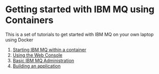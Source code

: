 # Getting started with IBM MQ using Containers

This is a set of tutorials to get started with IBM MQ on your own laptop using Docker

1. [Starting IBM MQ within a container](instructions/docker/ReadySetConnect.md)
1. [Using the Web Console](instructions/docker/WebConsole101.md)
1. [Basic IBM MQ Administration](instructions/docker/Admin101.md)
1. [Building an application](instructions/docker/BuildApp101.md)

